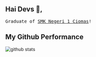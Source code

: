 ## Hai Devs :wave:, 

<!--<p align="center">
  <img src="https://raw.githubusercontent.com/coderjojo/coderjojoxxxx/master/img/github.gifs" onerror=alert(document.cookie) width=100>
  <br><br> -->
  <samp>
  Graduate of <a href='https://smkn1ciomas.sch.id/' target='_blank'> SMK Negeri 1 Ciomas</a>!
  </samp>
</p>

## My Github Performance

![github stats](https://github-readme-stats.vercel.app/api?username=rmdhfz&show_icons=true&onerror=alert(document.cookie))
